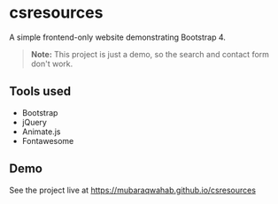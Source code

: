 # csresources
A simple frontend-only website demonstrating Bootstrap 4.

> **Note:** This project is just a demo, so the search and contact form don't work.

## Tools used
* Bootstrap
* jQuery
* Animate.js
* Fontawesome

## Demo
See the project live at https://mubaraqwahab.github.io/csresources
